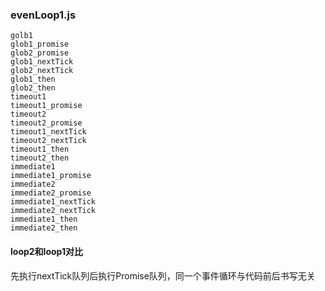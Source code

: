 
### evenLoop1.js
```
golb1
glob1_promise
glob2_promise
glob1_nextTick
glob2_nextTick
glob1_then
glob2_then
timeout1
timeout1_promise
timeout2
timeout2_promise
timeout1_nextTick
timeout2_nextTick
timeout1_then
timeout2_then
immediate1
immediate1_promise
immediate2
immediate2_promise
immediate1_nextTick
immediate2_nextTick
immediate1_then
immediate2_then
```

#### loop2和loop1对比
先执行nextTick队列后执行Promise队列，同一个事件循环与代码前后书写无关